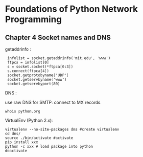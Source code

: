 Foundations of Python Network Programming
======

Chapter 4 Socket names and DNS
------

getaddrinfo :

     infolist = socket.getaddrinfo('mit.edu', 'www')
     ftpca = infolist[0]
     s = socket.socket(*ftpca[0:3])
     s.connect(ftpca[4])
     socket.getprotobyname('UDP')
     socket.getservbyname('www')
     socket.getservbyport(80)

DNS :

use raw DNS for SMTP: connect to MX records

    whois python.org

VirtualEnv (Python 2.x):

    virtualenv --no-site-packages dns #create virtualenv
    cd dns/
    source ./bin/activate #activate
    pip install xxx
    python -c xxx # load package into python
    deactivate

    
